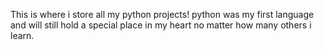 This is where i store all my python projects! python was my first language and will still hold a special place in my heart no matter how many others i learn.
